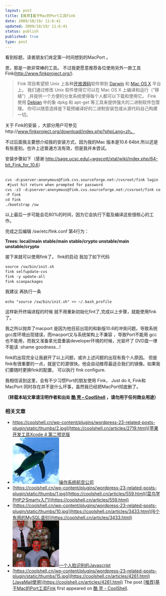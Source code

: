 ```yaml
---
layout: post
title: [推荐]基于Mac的Port工具Fink
date: 2009/10/19/ 11:6:41
updated: 2009/10/19/ 11:6:41
status: publish
published: true
type: post
---
```


看到标题，读者朋友们肯定第一时间想到的MacPort 。


恩，那是一款非常棒的工具。 不过我更愿意推荐各位使用另外一款工具 Fink(http://www.finkproject.org/).



> Fink 项目希望把 Unix 上各种[开放源码](http://www.opensource.org/)软件带到 [Darwin](http://www.opensource.apple.com/) 和 [Mac OS X](http://www.apple.com/macosx/) 平台上。 我们通过修改 Unix 软件使得它可以在 Mac OS X 上编译和运行（“移植”）,并提供一个方便的分发系统使得每个人都可以下载和使用它。 Fink 使用 [Debian](http://www.debian.org/) 中的象 dpkg 和 apt-get 等工具来提供强大的二进制软件包管理。 你可以随意选择是下载预编译好的二进制安装包或从源代码自己构建一切。
> 
> 


关于 Fink的安装 ，大部分用户可参见http://www.finkproject.org/download/index.php?phpLang=zh。  

不过后面我主要想介绍我的安装方式，因为我的Mac 版本是10.6 64bit.所以还是有些差别。也许上述普通方法有效，但是我并未尝试。


安装步骤如下（感谢 <http://sage.ucsc.edu/~wgscott/xtal/wiki/index.php/64-bit_Fink_for_10.6>）




```

cvs -d:pserver:anonymous@fink.cvs.sourceforge.net:/cvsroot/fink login
 #just hit return when prompted for password
cvs -z3 -d:pserver:anonymous@fink.cvs.sourceforge.net:/cvsroot/fink co -P fink
cd fink
./bootstrap /sw

```

以上最后一步可能会花80%的时间，因为它会执行下载及编译这些很核心的工作。


完成之后编辑 /sw/etc/fink.conf 第4行为：


**Trees: local/main stable/main stable/crypto unstable/main unstable/crypto**


接下来就可以使用fink了。 fink的启动 我加了如下代码



```
source /sw/bin/init.sh
fink selfupdate-cvs
fink -y update-all
fink scanpackages

```

我建议 再执行一条


`echo "source /sw/bin/init.sh" >> ~/.bash_profile`


这样新开终端进程的时候 就不用重新初始化fint了,完成以上步骤，就能使用fink了。


我之所以抛弃了macport 是因为他目前出现的和新版10.6的冲突问题，导致系统gcc库环境出现错误，而macport又与系统架构上不兼容 ，导致Port不能用 gcc 也不能用，而我又准备拿光盘重装developer环境的时候，光驱坏了 DVD盘一律不能读 :shame goodness…!  

fink的出现完全让我避开了以上问题，或许上述问题的出现有我个人原因。 但是fink有很重要的一点，就是它的源很快。他会自动推荐最适合我们的镜像。如果我们要随时更换fink的配置， 可以执行 fink configure.


我相信读到这里，会有不少习惯Port的朋友使用 Fink， Just do it, Fink和MacPort 同时存在并不是什么坏事，虽然我已经把MacPort彻底删了。



**（转载本站文章请注明作者和出处 [酷 壳 – CoolShell](https://coolshell.cn/) ，请勿用于任何商业用途）**



### 相关文章

* [https://coolshell.cn/wp-content/plugins/wordpress-23-related-posts-plugin/static/thumbs/2.jpg](https://coolshell.cn/articles/2719.html)[苹果开发工具Xcode 4 第二预览版](https://coolshell.cn/articles/2719.html)
* [![操作系统航空公司](../wp-content/uploads/2009/08/linux_airline-150x150.jpg)](https://coolshell.cn/articles/1272.html)[操作系统航空公司](https://coolshell.cn/articles/1272.html)
* [https://coolshell.cn/wp-content/plugins/wordpress-23-related-posts-plugin/static/thumbs/1.jpg](https://coolshell.cn/articles/559.html)[菜鸟学PHP之Smarty入门](https://coolshell.cn/articles/559.html)
* [https://coolshell.cn/wp-content/plugins/wordpress-23-related-posts-plugin/static/thumbs/10.jpg](https://coolshell.cn/articles/3433.html)[6个有用的MySQL语句](https://coolshell.cn/articles/3433.html)
* [![一个人脸识别的Javascript](../wp-content/uploads/2010/11/jpDEK-150x150.jpg)](https://coolshell.cn/articles/3254.html)[一个人脸识别的Javascript](https://coolshell.cn/articles/3254.html)
* [https://coolshell.cn/wp-content/plugins/wordpress-23-related-posts-plugin/static/thumbs/15.jpg](https://coolshell.cn/articles/4261.html)[JavaMail使用](https://coolshell.cn/articles/4261.html)
The post [[推荐]基于Mac的Port工具Fink](https://coolshell.cn/articles/1592.html) first appeared on [酷 壳 - CoolShell](https://coolshell.cn).